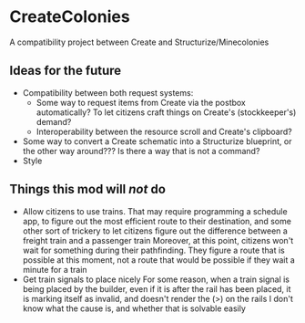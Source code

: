 # CreateColonies
A compatibility project between Create and Structurize/Minecolonies

## Ideas for the future
- Compatibility between both request systems:
  - Some way to request items from Create via the postbox automatically? To let citizens craft things on Create's (stockkeeper's) demand?
  - Interoperability between the resource scroll and Create's clipboard?
- Some way to convert a Create schematic into a Structurize blueprint, or the other way around??? Is there a way that is not a command?
- Style

## Things this mod will *not* do
- Allow citizens to use trains.
  That may require programming a schedule app, to figure out the most efficient route to their destination,
  and some other sort of trickery to let citizens figure out the difference between a freight train and a passenger train
  Moreover, at this point, citizens won't wait for something during their pathfinding.
  They figure a route that is possible at this moment, not a route that would be possible if they wait a minute for a train
- Get train signals to place nicely
  For some reason, when a train signal is being placed by the builder, even if it is after the rail has been placed, it is marking itself as invalid, and doesn't render the (>) on the rails
  I don't know what the cause is, and whether that is solvable easily
